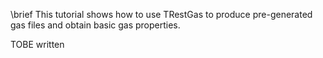 \brief This tutorial shows how to use TRestGas to produce pre-generated gas files and obtain basic gas properties.

TOBE written



